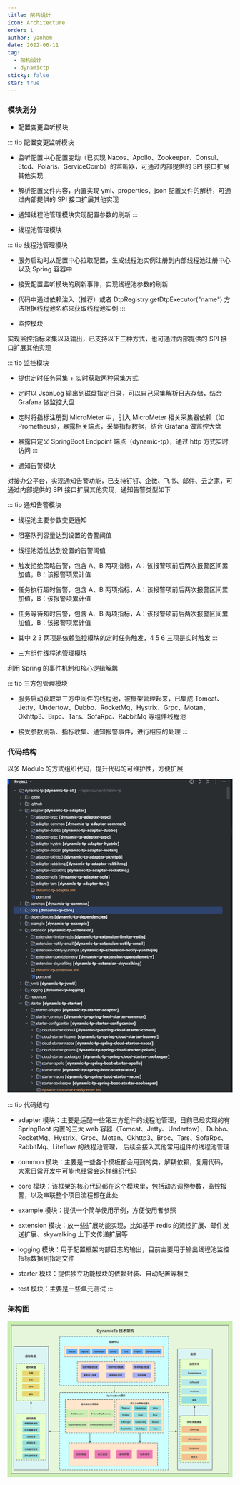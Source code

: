 ```yaml
---
title: 架构设计
icon: Architecture
order: 1
author: yanhom
date: 2022-06-11
tag:
  - 架构设计 
  - dynamictp
sticky: false
star: true
---
```


### 模块划分

+ 配置变更监听模块

::: tip 配置变更监听模块
- 监听配置中心配置变动（已实现 Nacos、Apollo、Zookeeper、Consul、Etcd、Polaris、ServiceComb）的监听器，可通过内部提供的 SPI 接口扩展其他实现

- 解析配置文件内容，内置实现 yml、properties、json 配置文件的解析，可通过内部提供的 SPI 接口扩展其他实现

- 通知线程池管理模块实现配置参数的刷新
:::

+ 线程池管理模块

::: tip 线程池管理模块
- 服务启动时从配置中心拉取配置，生成线程池实例注册到内部线程池注册中心以及 Spring 容器中
 
- 接受配置监听模块的刷新事件，实现线程池参数的刷新
 
- 代码中通过依赖注入（推荐）或者 DtpRegistry.getDtpExecutor("name") 方法根据线程池名称来获取线程池实例
:::

+ 监控模块

实现监控指标采集以及输出，已支持以下三种方式，也可通过内部提供的 SPI 接口扩展其他实现

::: tip 监控模块
- 提供定时任务采集 + 实时获取两种采集方式
 
- 定时以 JsonLog 输出到磁盘指定目录，可以自己采集解析日志存储，结合 Grafana 做监控大盘

- 定时将指标注册到 MicroMeter 中，引入 MicroMeter 相关采集器依赖（如 Prometheus），暴露相关端点，采集指标数据，结合 Grafana 做监控大盘

- 暴露自定义 SpringBoot Endpoint 端点（dynamic-tp），通过 http 方式实时访问
:::

+ 通知告警模块

对接办公平台，实现通知告警功能，已支持钉钉、企微、飞书、邮件、云之家，可通过内部提供的 SPI 接口扩展其他实现，通知告警类型如下

::: tip 通知告警模块
- 线程池主要参数变更通知

- 阻塞队列容量达到设置的告警阈值

- 线程池活性达到设置的告警阈值

- 触发拒绝策略告警，包含 A、B 两项指标，A：该报警项前后两次报警区间累加值，B：该报警项累计值

- 任务执行超时告警，包含 A、B 两项指标，A：该报警项前后两次报警区间累加值，B：该报警项累计值

- 任务等待超时告警，包含 A、B 两项指标，A：该报警项前后两次报警区间累加值，B：该报警项累计值
 
- 其中 2 3 两项是依赖监控模块的定时任务触发，4 5 6 三项是实时触发
:::

+ 三方组件线程池管理模块

利用 Spring 的事件机制和核心逻辑解耦

::: tip 三方包管理模块
- 服务启动获取第三方中间件的线程池，被框架管理起来，已集成 Tomcat、Jetty、Undertow、Dubbo、RocketMq、Hystrix、Grpc、Motan、Okhttp3、Brpc、Tars、SofaRpc、RabbitMq 等组件线程池

- 接受参数刷新、指标收集、通知报警事件，进行相应的处理
:::

### 代码结构

以多 Module 的方式组织代码，提升代码的可维护性，方便扩展

![图片.png](/images/dynamictp/code.png)

::: tip 代码结构
- adapter 模块：主要是适配一些第三方组件的线程池管理，目前已经实现的有 SpringBoot 内置的三大 web 容器（Tomcat、Jetty、Undertow）、Dubbo、RocketMq、Hystrix、Grpc、Motan、Okhttp3、Brpc、Tars、SofaRpc、RabbitMq、Liteflow 的线程池管理，
后续会接入其他常用组件的线程池管理

- common 模块：主要是一些各个模板都会用到的类，解耦依赖，复用代码，大家日常开发中可能也经常会这样组织代码

- core 模块：该框架的核心代码都在这个模块里，包括动态调整参数，监控报警，以及串联整个项目流程都在此处

- example 模块：提供一个简单使用示例，方便使用者参照

- extension 模块：放一些扩展功能实现，比如基于 redis 的流控扩展、邮件发送扩展、skywalking 上下文传递扩展等

- logging 模块：用于配置框架内部日志的输出，目前主要用于输出线程池监控指标数据到指定文件

- starter 模块：提供独立功能模块的依赖封装、自动配置等相关

- test 模块：主要是一些单元测试
:::

### 架构图

![技术架构](/images/dynamictp/arch.svg)